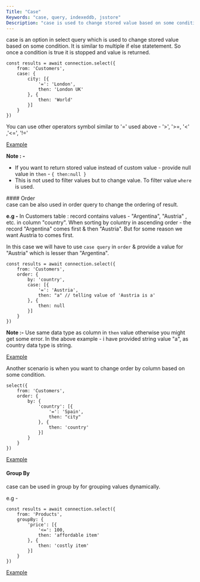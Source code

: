 ```yaml
---
Title: "Case"
Keywords: "case, query, indexeddb, jsstore"
Description: "case is used to change stored value based on some condition."
---
```


case is an option in select query which is used to change stored value based on some condition. It is similar to multiple if else statetement. So once a condition is true it is stopped and value is returned.

```
const results = await connection.select({
    from: 'Customers',
    case: {
        city: [{
            '=': 'London',
            then: 'London UK'
        }, {
            then: 'World'
        }]
    }
})
```
You can use other operators symbol similar to '=' used above - '>', '>=, '<' ,'<=', '!='

<p class="margin-top-40px text-center">
    <a class="btn info" target="_blank" href="https://ujjwalguptaofficial.github.io/idbstudio/?db=Demo&query=select(%7B%0A%20%20%20%20from%3A%20'Customers'%2C%0A%20%20%20%20case%3A%20%7B%0A%20%20%20%20%20%20%20%20city%3A%20%5B%7B%0A%20%20%20%20%20%20%20%20%20%20%20%20'%3D'%3A%20'London'%2C%0A%20%20%20%20%20%20%20%20%20%20%20%20then%3A%20'London%20UK'%0A%20%20%20%20%20%20%20%20%7D%2C%20%7B%0A%20%20%20%20%20%20%20%20%20%20%20%20then%3A%20'World'%0A%20%20%20%20%20%20%20%20%7D%5D%0A%20%20%20%20%7D%0A%7D)">Example</a>
</p>

**Note : -** 

* If you want to return stored value instead of custom value - provide null value in `then` - `{ then:null }` 
* This is not used to filter values but to change value. To filter value `where` is used.

<div class="margin-top-30px top-border margin-bottom-20px"></div>
#### Order
<br>
case can be also used in order query to change the ordering of result.

**e.g -** In Customers table : record contains values -  "Argentina", "Austria" , etc. in column "country". When sorting by coluntry in ascending order - the record "Argentina" comes first & then "Austria". But for some reason we want Austria to comes first.

In this case we will have to use `case query` in `order` & provide a value for "Austria" which is lesser than "Argentina".

```
const results = await connection.select({
    from: 'Customers',
    order: {
        by: 'country',
        case: [{
            '=': 'Austria',
            then: "a" // telling value of 'Austria is a'
        }, {
            then: null
        }]
    }
})
```

**Note :-** Use same data type as column in `then` value otherwise you might get some error. In the above example - i have provided string value "a", as country data type is string.
<p class="margin-top-40px text-center">
    <a class="btn info" target="_blank" href="https://ujjwalguptaofficial.github.io/idbstudio/?db=Demo&query=select(%7B%0A%20%20%20%20from%3A%20'Customers'%2C%0A%20%20%20%20limit%3A%2010%2C%0A%20%20%20%20order%3A%20%7B%0A%20%20%20%20%20%20%20%20by%3A%20'country'%2C%0A%20%20%20%20%20%20%20%20case%3A%20%5B%7B%0A%20%20%20%20%20%20%20%20%20%20%20%20'%3D'%3A%20'Austria'%2C%0A%20%20%20%20%20%20%20%20%20%20%20%20then%3A%20%22a%22%0A%20%20%20%20%20%20%20%20%7D%2C%20%7B%0A%20%20%20%20%20%20%20%20%20%20%20%20then%3A%20null%0A%20%20%20%20%20%20%20%20%7D%5D%0A%20%20%20%20%7D%0A%7D)">Example</a>
</p>

Another scenario is when you want to change order by column based on some condition. 

```
select({
    from: 'Customers',
    order: {
        by: {
            'country': [{
                '=': 'Spain',
                then: "city"
            }, {
                then: 'country'
            }]
        }
    }
})
```

<p class="margin-top-40px text-center">
    <a class="btn info" target="_blank" href="https://ujjwalguptaofficial.github.io/idbstudio/?db=Demo&query=select(%7B%0A%20%20%20%20from%3A%20'Customers'%2C%0A%20%20%20%20order%3A%20%7B%0A%20%20%20%20%20%20%20%20by%3A%20%7B%0A%20%20%20%20%20%20%20%20%20%20%20%20'country'%3A%20%5B%7B%0A%20%20%20%20%20%20%20%20%20%20%20%20%20%20%20%20'%3D'%3A%20'Spain'%2C%0A%20%20%20%20%20%20%20%20%20%20%20%20%20%20%20%20then%3A%20%22city%22%0A%20%20%20%20%20%20%20%20%20%20%20%20%7D%2C%20%7B%0A%20%20%20%20%20%20%20%20%20%20%20%20%20%20%20%20then%3A%20'country'%0A%20%20%20%20%20%20%20%20%20%20%20%20%7D%5D%0A%20%20%20%20%20%20%20%20%7D%0A%20%20%20%20%7D%0A%7D)">Example</a>
</p>

#### Group By

case can be used in group by for grouping values dynamically.

e.g - 

```
const results = await connection.select({
    from: 'Products',
    groupBy: {
        'price': [{
            '<=': 100,
            then: 'affordable item'
        }, {
            then: 'costly item'
        }]
    }
})
```

<p class="margin-top-40px text-center">
    <a class="btn info" target="_blank" href="https://ujjwalguptaofficial.github.io/idbstudio/?db=Demo&query=select(%7B%0A%20%20%20%20from%3A%20'Products'%2C%0A%20%20%20%20groupBy%3A%20%7B%0A%20%20%20%20%20%20%20%20'price'%3A%20%5B%7B%0A%20%20%20%20%20%20%20%20%20%20%20%20'%3C%3D'%3A%20100%2C%0A%20%20%20%20%20%20%20%20%20%20%20%20then%3A%20'affordable%20item'%0A%20%20%20%20%20%20%20%20%7D%2C%20%7B%0A%20%20%20%20%20%20%20%20%20%20%20%20then%3A%20'costly%20item'%0A%20%20%20%20%20%20%20%20%7D%5D%0A%20%20%20%20%7D%0A%7D)">Example</a>
</p>